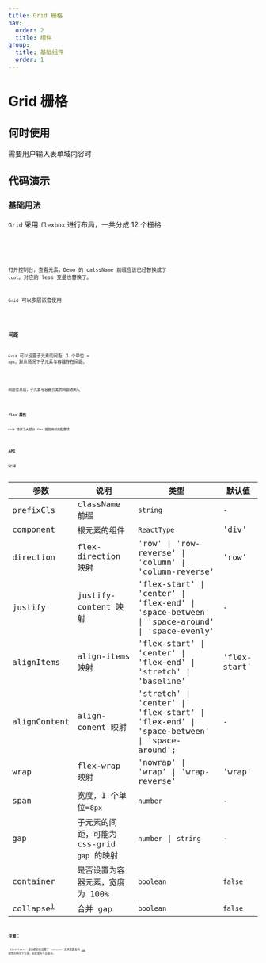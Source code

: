 ```yaml
---
title: Grid 栅格
nav:
  order: 2
  title: 组件
group:
  title: 基础组件
  order: 1
---
```


# Grid 栅格

## 何时使用

需要用户输入表单域内容时

## 代码演示

### 基础用法

`Grid` 采用 `flexbox` 进行布局，一共分成 12 个栅格

<code src='./demo/base.tsx' title='基础用法' />

<code src='./demo/use-prefix-cls.tsx' title='替换 className 前缀' />

打开控制台，查看元素，Demo 的 calssName 前缀应该已经替换成了 `cool`。对应的 less 变量也替换了。

`Grid` 可以多层嵌套使用

<code src='./demo/nested.tsx' title='嵌套使用' />

### 间距

`Grid` 可以设置子元素的间距，1 个单位 = `8px`。默认情况下子元素与容器存在间距。

<code src='./demo/gap.tsx' title='间距' />

间距合并后，子元素与容器元素的间距消失<sup>[1](#注意：)</sup>。

<code src='./demo/collapse.tsx' title='间距合并' />

### flex 属性

`Grid` 提供了大部分 `flex` 属性映射的配置项

<code src='./demo/flex.tsx' title='flex 属性' />

## API

### Grid

| 参数                            | 说明                                       | 类型                                                                                          | 默认值       |
| ------------------------------- | ------------------------------------------ | --------------------------------------------------------------------------------------------- | ------------ |
| prefixCls                       | className 前缀                             | `string`                                                                                      | -            |
| component                       | 根元素的组件                               | `ReactType`                                                                                   | 'div'        |
| direction                       | flex-direction 映射                        | 'row' \| 'row-reverse' \| 'column' \| 'column-reverse'                                        | 'row'        |
| justify                         | justify-content 映射                       | 'flex-start' \| 'center' \| 'flex-end' \| 'space-between' \| 'space-around' \| 'space-evenly' | -            |
| alignItems                      | align-items 映射                           | 'flex-start' \| 'center' \| 'flex-end' \| 'stretch' \| 'baseline'                             | 'flex-start' |
| alignContent                    | align-conent 映射                          | 'stretch' \| 'center' \| 'flex-start' \| 'flex-end' \| 'space-between' \| 'space-around';     | -            |
| wrap                            | flex-wrap 映射                             | 'nowrap' \| 'wrap' \| 'wrap-reverse'                                                          | 'wrap'       |
| span                            | 宽度，1 个单位=`8px`                       | `number`                                                                                      | -            |
| gap                             | 子元素的间距，可能为 css-grid `gap` 的映射 | `number` \| `string`                                                                          | -            |
| container                       | 是否设置为容器元素，宽度为 100%            | `boolean`                                                                                     | `false`      |
| collapse<sup>[1](#注意：)</sup> | 合并 gap                                   | `boolean`                                                                                     | `false`      |

## 注意：

[1]collapse：此功能仅在设置了 `container` 且浏览器支持 [`gap`](https://caniuse.com/?search=gap) 属性的情况下生效。嵌套使用不会继承。

